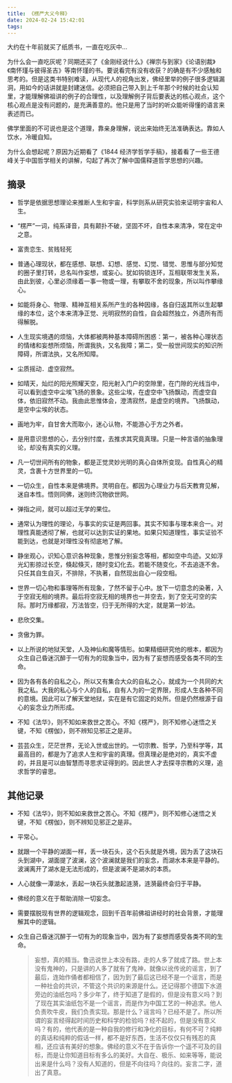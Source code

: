 ```yaml
---
title: 《楞严大义今释》
date: 2024-02-24 15:42:01
tags:
---
```


大约在十年前就买了纸质书，一直在吃灰中...

为什么会一直吃灰呢？同期还买了《金刚经说什么》《禅宗与到家》《论语别裁》《南怀瑾与彼得圣吉》等南怀瑾的书。要说看完有没有收获？的确是有不少感触和思考的。但是这类书特别难读，从现代人的视角出发，佛经里举的例子很多逻辑漏洞，用如今的话讲就是封建迷信。必须把自己带入到上千年那个时候的社会认知里，才能理解佛祖讲的例子的合理性，以及理解例子背后要表达的核心观点，这个核心观点是没有问题的，是充满善意的。他只是用了当时的听众能听得懂的语言来表述而已。

佛学里面的不可说也是这个道理，靠亲身理解，说出来始终无法准确表达。靠如人饮水，冷暖自知。

为什么会想起呢？原因为近期看了《1844 经济学哲学手稿》，接着看了一些王德峰关于中国哲学相关的讲解，勾起了再次了解中国儒释道哲学思想的兴趣。

## 摘录

- 哲学是依据思想理论来推断人生和宇宙，科学则系从研究实验来证明宇宙和人生。

- “楞严”一词，纯系译音，具有颠扑不破，坚固不坏，自性本来清净，常在定中之意。

- 富贵恋生、贫贱轻死

- 普通心理现状，都在感想、联想、幻想、感觉、幻觉、错觉、思惟与部分知觉的圈子里打转，总名叫作妄想，或妄心。犹如钩锁连环，互相联带发生关系，由此到彼，心里必须缘着一事一物或一理，有攀取不舍的现象，所以叫作攀缘心。

- 如能将身心、物理、精神互相关系所产生的各种因缘，各自归返其所以生起攀缘的本位，这个本来清净正觉、光明寂然的自性，自会超然独立，外遗所有而得解脱。

- 人生现实境遇的烦恼，大体都被两种基本障碍所困惑：第一，被各种心理状态的情绪和妄想所烦恼，所谓我执，又名我障；第二，受一般世间现实的知识所障碍，所谓法执，又名所知障。

- 尘质摇动．虚空寂然。

- 如晴天，灿烂的阳光照耀天空，阳光射入门户的空隙里，在门隙的光线当中，可以看到虚空中尘埃飞扬的景象。这些尘埃，在虚空中飞扬飘动，而虚空自体，依旧寂然不动。我由此思惟体会，澄清寂然，是虚空的境界。飞扬飘动，是空中尘埃的状态。

- 画地为牢，自甘舍大而取小，迷心认物，不能游心于方之外者。

- 是用意识思想的心，去分别忖度，去推求其究竟真理。只是一种言语的抽象理论，却没有真实的义理。

- 凡一切世间所有的物象，都是正觉灵妙光明的真心自体所变现。自性真心的精灵，含裹十方世界里的一切。

- 一切众生，自性本来是佛境界。灵明自在。都因为心理业力与后天教育见解，迷自本性。悟则同佛，迷则终沉物欲世网。

- 弹指之间，就可以超过无学的果位。

- 通常认为理性的理论，与事实的实证是两回事。其实不知事与理本来合一。对理性真能透彻了解，也就可以达到实证的果地。如果只知道理性，事实证验不能到达，也就是对理性没有彻底地了解。

- 静坐观心，识知心意识各种现象，思惟分别妄念等相，都如空中鸟迹。又如浮光幻影掠过长空，倏起倏灭，随时变幻化去。若能不随变化，不去追逐不舍。只任其自生自灭，不排除，不执著，自然现出自心一段空相。

- 世界一切心物和事理等所有现象，了然不留于心中。放下一切意念的染著，入于空寂无相的境界。最后将空寂无相的境界也一并空去，到了空无可空的实际。那时万缘都寂，万法皆空，归于无所得的大定，就是第一妙法。

- 悲欣交集。

- 贪傲为罪。

- 以上所说的地狱天堂，人及神仙和魔等情形。如果精细研究他的根本，都因为众生自己昏迷沉醉于一切有为的现象当中，因为有了妄想而感受各类不同的生命。

- 因为各有各的自私之心，所以又有集合大众的自私之心，就成为一个共同的大我之私。大我的私心与个人的自私，自有人为的一定界限，形成人生各种不同的意境。因此可以了解天堂地狱，实在是有它固定的处所。但是仍然根源于自心的妄念业力所形成。

- 不知《法华》，则不知如来救世之苦心。不知《楞严》，则不知修心迷悟之关键，不知《楞伽》，则不辨知见邪正之是非。

- 芸芸众生，茫茫世界，无论入世或出世的。一切宗教、哲学，乃至科学等，其最高目的，都是为了追求人生和宇宙的真理。但真理必是绝对的，真实不虚的，并且是可以由智慧而寻思求证得到的。因此世人才去探寻宗教的义理，追求哲学的睿思。

## 其他记录

- 不知《法华》，则不知如来救世之苦心。不知《楞严》，则不知修心迷悟之关键，不知《楞伽》，则不辨知见邪正之是非。

- 平常心。

- 就跟一个平静的湖面一样，丢一块石头，这个石头就是外境，因为丢了这块石头到湖中，湖面提了波澜，这个波澜就是我们的妄念，而湖水本来是平静的。波澜离开了湖水是无法形成的，但是波澜不是湖水的本质。

- 人心就像一潭湖水，丢起一块石头就激起涟漪，涟漪最终会归于平静。

- 佛经的意义在于帮助消除一切妄念。

- 需要摆脱现有世界的逻辑观念，回到千百年前佛祖讲经时的社会背景，才能理解其中的逻辑。

- 众生自己昏迷沉醉于一切有为的现象当中，因为有了妄想而感受各类不同的生命。
  > 妄想，真的精当。鲁迅说世上本没有路，走的人多了就成了路。世上本没有鬼神的，只是讲的人多了就有了鬼神，就像以讹传讹的谣言，到了最后，连始作俑者都相信了，因为到了最后这已经不是一个谣言，而是一种社会的共识，不管这个共识的来源是什么。还记得那个德国下水道旁边的油纸包吗？多少年了，终于知道了是假的，但是没有意义吗？到了现在其实油纸包不是一个谣言，而是作为中国工艺的一种追求。他人负责吹牛皮，我们负责实现。那是什么？谣言吗？已经不是了。所以所谓的妄言经得起时间历史和科学的检验吗？经不起的，但是没有意义吗？有的，他代表的是一种自我的修行和净化的目标，有何不可？纯粹的真话和纯粹的假话一样，都不是好东西，生活不仅仅只有残忍的真相，还应该有美好的想象。佛经的意义不在于告诉你一个遥不可及的目标，而是让你知道目标有多么的美好。大自在、极乐、如来等等，能说出来是什么吗？没有人知道的，但是不向往吗？向往的。妄言二字，道出了真意。
